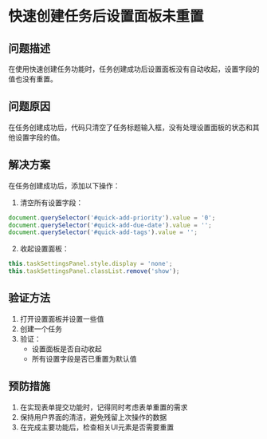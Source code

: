 # 快速创建任务后设置面板未重置

## 问题描述
在使用快速创建任务功能时，任务创建成功后设置面板没有自动收起，设置字段的值也没有重置。

## 问题原因
在任务创建成功后，代码只清空了任务标题输入框，没有处理设置面板的状态和其他设置字段的值。

## 解决方案
在任务创建成功后，添加以下操作：

1. 清空所有设置字段：
```javascript
document.querySelector('#quick-add-priority').value = '0';
document.querySelector('#quick-add-due-date').value = '';
document.querySelector('#quick-add-tags').value = '';
```

2. 收起设置面板：
```javascript
this.taskSettingsPanel.style.display = 'none';
this.taskSettingsPanel.classList.remove('show');
```

## 验证方法
1. 打开设置面板并设置一些值
2. 创建一个任务
3. 验证：
   - 设置面板是否自动收起
   - 所有设置字段是否已重置为默认值

## 预防措施
1. 在实现表单提交功能时，记得同时考虑表单重置的需求
2. 保持用户界面的清洁，避免残留上次操作的数据
3. 在完成主要功能后，检查相关UI元素是否需要重置 